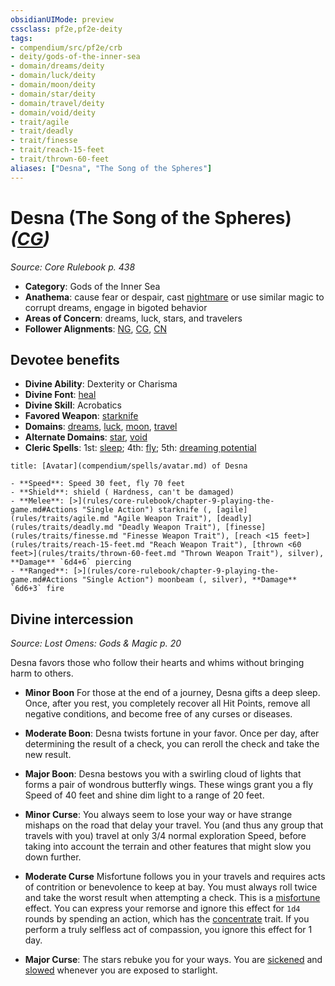 ```yaml
---
obsidianUIMode: preview
cssclass: pf2e,pf2e-deity
tags:
- compendium/src/pf2e/crb
- deity/gods-of-the-inner-sea
- domain/dreams/deity
- domain/luck/deity
- domain/moon/deity
- domain/star/deity
- domain/travel/deity
- domain/void/deity
- trait/agile
- trait/deadly
- trait/finesse
- trait/reach-15-feet
- trait/thrown-60-feet
aliases: ["Desna", "The Song of the Spheres"]
---
```

# Desna (The Song of the Spheres) *([CG](rules/traits/cg-b1.md "Chaotic Good Alignment Trait"))*  
*Source: Core Rulebook p. 438*  

- **Category**: Gods of the Inner Sea
- **Anathema**: cause fear or despair, cast [nightmare](Reference/Compendium/Spells/nightmare.md) or use similar magic to corrupt dreams, engage in bigoted behavior
- **Areas of Concern**: dreams, luck, stars, and travelers
- **Follower Alignments**: [NG](rules/traits/ng-b1.md "Neutral Good Alignment Trait"), [CG](rules/traits/cg-b1.md "Chaotic Good Alignment Trait"), [CN](rules/traits/cn-b1.md "Chaotic Neutral Alignment Trait")

## Devotee benefits

- **Divine Ability**: Dexterity or Charisma
- **Divine Font**: [heal](heal.md)
- **Divine Skill**: Acrobatics
- **Favored Weapon**: [starknife](starknife.md)
- **Domains**: [dreams](Reference/Compendium/Setting/domains.md#Dreams), [luck](Reference/Compendium/Setting/domains.md#Luck), [moon](Reference/Compendium/Setting/domains.md#Moon), [travel](Reference/Compendium/Setting/domains.md#Travel)
- **Alternate Domains**: [star](Reference/Compendium/Setting/domains.md#Star), [void](Reference/Compendium/Setting/domains.md#Void)
- **Cleric Spells**: 1st: [sleep](Reference/Compendium/Spells/sleep.md); 4th: [fly](Reference/Compendium/Spells/fly.md); 5th: [dreaming potential](dreaming-potential.md)

```ad-embed-avatar
title: [Avatar](compendium/spells/avatar.md) of Desna

- **Speed**: Speed 30 feet, fly 70 feet
- **Shield**: shield ( Hardness, can't be damaged)
- **Melee**: [>](rules/core-rulebook/chapter-9-playing-the-game.md#Actions "Single Action") starknife (, [agile](rules/traits/agile.md "Agile Weapon Trait"), [deadly](rules/traits/deadly.md "Deadly Weapon Trait"), [finesse](rules/traits/finesse.md "Finesse Weapon Trait"), [reach <15 feet>](rules/traits/reach-15-feet.md "Reach Weapon Trait"), [thrown <60 feet>](rules/traits/thrown-60-feet.md "Thrown Weapon Trait"), silver), **Damage** `6d4+6` piercing 
- **Ranged**: [>](rules/core-rulebook/chapter-9-playing-the-game.md#Actions "Single Action") moonbeam (, silver), **Damage** `6d6+3` fire 
```

## Divine intercession
*Source: Lost Omens: Gods & Magic p. 20*

Desna favors those who follow their hearts and whims without bringing harm to others.

- **Minor Boon** For those at the end of a journey, Desna gifts a deep sleep. Once, after you rest, you completely recover all Hit Points, remove all negative conditions, and become free of any curses or diseases.
- **Moderate Boon**: Desna twists fortune in your favor. Once per day, after determining the result of a check, you can reroll the check and take the new result.
- **Major Boon**: Desna bestows you with a swirling cloud of lights that forms a pair of wondrous butterfly wings. These wings grant you a fly Speed of 40 feet and shine dim light to a range of 20 feet.

- **Minor Curse**: You always seem to lose your way or have strange mishaps on the road that delay your travel. You (and thus any group that travels with you) travel at only 3/4 normal exploration Speed, before taking into account the terrain and other features that might slow you down further.
- **Moderate Curse** Misfortune follows you in your travels and requires acts of contrition or benevolence to keep at bay. You must always roll twice and take the worst result when attempting a check. This is a [misfortune](misfortune.md "Misfortune Effect Trait") effect. You can express your remorse and ignore this effect for `1d4` rounds by spending an action, which has the [concentrate](concentrate.md "Concentrate Action & Ability Trait") trait. If you perform a truly selfless act of compassion, you ignore this effect for 1 day.
- **Major Curse**: The stars rebuke you for your ways. You are [sickened](conditions.md#Sickened) and [slowed](conditions.md#Slowed) whenever you are exposed to starlight.
